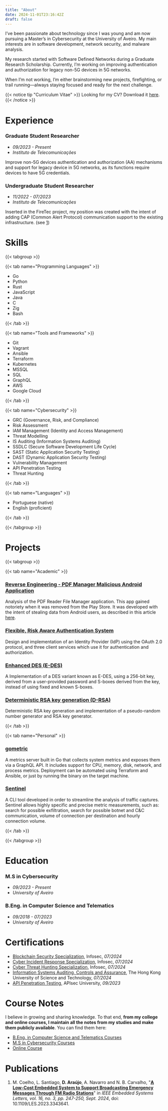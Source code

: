```yaml
---
title: "About"
date: 2024-11-01T23:16:42Z
draft: false
---
```


I’ve been passionate about technology since I was young and am now pursuing a Master’s in Cybersecurity at the University of Aveiro. My main interests are in software development, network security, and malware analysis.

My research started with Software Defined Networks during a Graduate Research Scholarship. Currently, I’m working on improving authentication and authorization for legacy non-5G devices in 5G networks.

When I’m not working, I’m either brainstorming new projects, firefighting, or trail running—always staying focused and ready for the next challenge.

{{< notice tip "Curriculum Vitae" >}} Looking for my CV? Download it [here](/cv/davidjosearaujo.pdf). {{< /notice >}}

# Experience

### Graduate Student Researcher

-   _09/2023 - Present_
-   _Instituto de Telecomunicações_

Improve non-5G devices authentication and authorization (AA) mechanisms and support for legacy device in 5G networks, as its functions require devices to have 5G credentials.

### Undergraduate Student Researcher

-   _11/2022 - 07/2023_
-   _Instituto de Telecomunicações_

Inserted in the FireTec project, my position was created with the intent of adding CAP (Common Alert Protocol) communication support to the existing infrastructure. (see [1](#publications))

# Skills

{{< tabgroup >}}

{{< tab name="Programming Languages" >}}

-   Go
-   Python
-   Rust
-   JavaScript
-   Java
-   C
-   Zig
-   Bash

{{< /tab >}}

{{< tab name="Tools and Frameworks" >}}

-   Git
-   Vagrant
-   Ansible
-   Terraform
-   Kubernetes
-   MSSQL
-   SQL
-   GraphQL
-   AWS
-   Google Cloud

{{< /tab >}}

{{< tab name="Cybersecurity" >}}

-   GRC (Governance, Risk, and Compliance)
-   Risk Assessment
-   IAM Management (Identity and Access Management)
-   Threat Modelling
-   IS Auditing (Information Systems Auditing)
-   SSDLC (Secure Software Development Life Cycle)
-   SAST (Static Application Security Testing)
-   DAST (Dynamic Application Security Testing)
-   Vulnerability Management
-   API Penetration Testing
-   Threat Hunting

{{< /tab >}}

{{< tab name="Languages" >}}

-   Portuguese (native)
-   English (proficient)

{{< /tab >}}

{{< /tabgroup >}}

# Projects

{{< tabgroup >}}

{{< tab name="Academic" >}}

### [Reverse Engineering - PDF Manager Malicious Android Application](https://github.com/davidjosearaujo/re-android-reversing)

Analysis of the PDF Reader File Manager application. This app gained notoriety when it was removed from the Play Store. It was developed with the intent of stealing data from Android users, as described in this article [here](https://www.tomsguide.com/computing/malware-adware/these-malicious-android-malware-apps-were-downloaded-150000-times-from-the-play-store-delete-them-right-now).

### [Flexible, Risk Aware Authentication System](https://github.com/davidjosearaujo/iaa-idp-client)

Design and implementation of an Identity Provider (IdP) using the OAuth 2.0 protocol, and three client services which use it for authentication and authorization.

### [Enhanced DES (E-DES)](https://github.com/davidjosearaujo/e-des)

A Implementation of a DES variant known as E-DES, using a 256-bit key, derived from a user-provided password and S-boxes derived from the key, instead of using fixed and known S-boxes.

### [Deterministic RSA key generation (D-RSA)](https://github.com/davidjosearaujo/d-rsa)

Deterministic RSA key generation and implementation of a pseudo-random number generator and RSA key generator.

{{< /tab >}}

{{< tab name="Personal" >}}

### [gometric](https://github.com/davidjosearaujo/gometric)

A metrics server built in Go that collects system metrics and exposes them via a GraphQL API. It includes support for CPU, memory, disk, network, and process metrics. Deployment can be automated using Terraform and Ansible, or just by running the binary on the target machine.

### [Sentinel](https://github.com/davidjosearaujo/sentinel-analysis)

A CLI tool developed in order to streamline the analysis of traffic captures. Sentinel allows highly specific and precise metric measurements, such as: search for possible exfiltration, search for possible botnet and C&C communication, volume of connection per destination and hourly connection volume.

{{< /tab >}}

{{< /tabgroup >}}

# Education

### M.S in Cybersecurity
-   _09/2023 - Present_
-   _University of Aveiro_

### B.Eng. in Computer Science and Telematics
-   _09/2018 - 07/2023_
-   _University of Aveiro_

# Certifications

-   [Blockchain Security Specialization](/certs/CourseraNMX6WKFXNYKR.pdf), Infosec, _07/2024_
-   [Cyber Incident Response Specialization](/certs/Coursera7CL0EQLMTS79.pdf), Infosec, _07/2024_
-   [Cyber Threat Hunting Specialization](/certs/CourseraGP6GYOUBL8LV.pdf), Infosec, _07/2024_
-   [Information Systems Auditing, Controls and Assurance](/certs/CourseraW3NSAL9PD4YW.pdf), The Hong Kong University of Science and Technology, _07/2024_
-   [API Penetration Testing](/certs/APIsecCourseCertificate20230928-28-qgr8sq.pdf), APIsec University, _09/2023_

# Course Notes

I believe in growing and sharing knowledge. To that end, **from my college and online courses, I maintain all the notes from my studies and make them publicly available**. You can find them here:

- [B.Eng. in Computer Science and Telematics Courses](https://davidjosearaujo.gitbook.io/notes-miect)
- [M.S in Cybersecurity Courses](https://davidjosearaujo.gitbook.io/notes-mcs)
- [Online Course](https://davidjosearaujo.gitbook.io/online-courses)

# Publications

1. M. Coelho, L. Santiago, **D. Araújo**, A. Navarro and N. B. Carvalho, "[**A Low-Cost Embedded System to Support Broadcasting Emergency Messages Through FM Radio Stations**](https://ieeexplore.ieee.org/document/10361555)" in _IEEE Embedded Systems Letters, vol. 16, no. 3, pp. 247-250, Sept. 2024_, doi: 10.1109/LES.2023.3343641.
